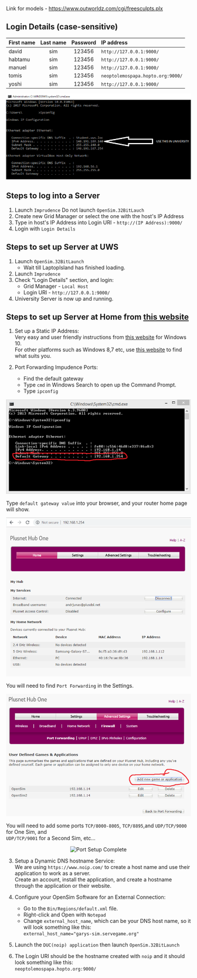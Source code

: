  Link for models - https://www.outworldz.com/cgi/freesculpts.plx
 
## Login Details (case-sensitive)
| First name | Last name | Password | IP address |
| :--- | :---: | :---: |:--- |
| david | sim | 123456 | ```http://127.0.0.1:9000/``` |
| habtamu | sim | 123456 | ```http://127.0.0.1:9000/``` |
| manuel | sim | 123456 | ```http://127.0.0.1:9000/``` |
| tomis | sim | 123456 | ```neoptolemospapa.hopto.org:9000/```|
| yoshi | sim | 123456 | ```http://127.0.0.1:9000/``` |

<p align="center">
  <img src="https://github.com/yuchingho/VirtualWorld/blob/master/README%20Images/University%20IPv4.png?raw=true" alt="Univerisity IPv4"/>
</p>

## Steps to log into a Server
1. Launch ```Imprudence``` Do not launch ```OpenSim.32BitLauch```
2. Create new Grid Manager or select the one with the host's IP Address
3. Type in host's IP Address into Login URI - ```http://(IP Address):9000/```
4. Login with ```Login Details```

## Steps to set up Server at UWS
1. Launch ```OpenSim.32BitLaunch```
   - Wait till LaptopIsland has finished loading.
2. Launch ```Imprudence```
3. Check "Login Details" section, and login:
   - Grid Manager - ```Local Host```
   - Login URI - ```http://127.0.0.1:9000/```
4. University Server is now up and running.

## Steps to set up Server at Home from [this website](https://chapter-and-metaverse.blogspot.com/2008/11/3-remotely-connecting-to-standalone-sim.html)
1. Set up a Static IP Address:\
Very easy and user friendly instructions from [this website](https://portforward.com/networking/static-ip-windows-10.htm) for Windows 10.\
For other platforms such as Windows 8,7 etc, use [this website](https://portforward.com/networking/staticip.htm) to find what suits you.

2. Port Forwarding Impudence Ports:
   - Find the default gateway
   - Type ```cmd``` in Windows Search to open up the Command Prompt.
   - Type ```ipconfig```
   
<p align="center">
  <img src="https://github.com/yuchingho/VirtualWorld/blob/master/README%20Images/DefaultGateway.png?raw=true" alt="DefaultGateway"/>
</p>

Type ```default gateway value``` into your browser, and your router home page will show.
<p align="center">
  <img src="https://github.com/yuchingho/VirtualWorld/blob/master/README%20Images/Home%20Page.png?raw=true" alt="Home Page"/>
</p>

You will need to find ```Port Forwarding``` in the Settings.
<p align="center">
  <img src="https://github.com/yuchingho/VirtualWorld/blob/master/README%20Images/Port%20Initialize.png?raw=true" alt="Port Initialize"/>
</p>

You will need to add some ports ```TCP/8000-8005```, ```TCP/8895```,and ```UDP/TCP/9000``` for One Sim, and\
```UDP/TCP/9001``` for a Second Sim, etc...
<p align="center">
  <img src="https://github.com/yuchingho/VirtualWorld/blob/master/README%20Images/Port%20Setup%20Complete.png?raw=true" alt="Port Setup Complete"/>
</p>

3. Setup a Dynamic DNS hostname Service:\
We are using ```https://www.noip.com/``` to create a host name and use their application to work as a server.\
Create an account, install the application, and create a hostname through the application or their website.

4. Configure your OpenSim Software for an External Connection:
   - Go to the ```Bin/Regions/default.xml``` file.
   - Right-click and Open with ```Notepad```
   - Change ```external_host_name```, which can be your DNS host name, so it will look something like this:\
    ```external_host_name="garys-sim.servegame.org"```

5. Launch the ```DUC(noip) application``` then launch ```OpenSim.32BitLaunch```

6. The Login URI should be the hostname created with ```noip``` and it should look something like this:\
```neoptolemospapa.hopto.org:9000/```